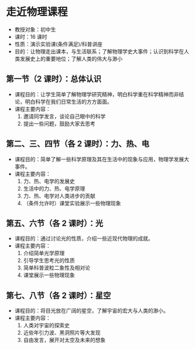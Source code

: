 # 走近物理课程

- 教授对象：初中生
- 课时：16 课时
- 性质：演示实验课(条件满足)/科普讲座
- 目的：让物理走出课本，与生活联系；了解物理学史大事件；认识到科学在人类发展史上的重要地位；了解人类的伟大与渺小

## 第一节（2 课时）：总体认识

- 课程目的：让学生简单了解物理学研究精神，明白科学重在科学精神而非结论，明白科学在我们日常生活的方方面面。
- 课程主要内容：
  1. 邀请同学发言，谈论自己眼中的科学
  2. 提出一些问题，鼓励大家去思考

## 第二、三、四节（各 2 课时）：力、热、电

- 课程目的：简单了解一些科学原理及其在生活中的现象与应用，物理学发展大事件。
- 课程主要内容：
  1. 力、热、电学的发展史
  2. 生活中的力、热、电学原理
  3. 力、热、电学对人类进步的贡献
  4. （条件允许时）课堂实验展示一些物理现象

## 第五、六节（各 2 课时）：光

- 课程目的：通过讨论光的性质，介绍一些近现代物理的成就。
- 课程主要内容：
  1. 介绍简单光学原理
  2. 引导学生思考光的性质
  3. 简单科普波粒二象性及相对论
  4. 课堂展示一些物理现象

## 第七、八节（各 2 课时）：星空

- 课程目的：将目光放在广阔的星空，了解宇宙的宏大与人类的渺小。
- 课程主要内容：
  1. 人类对宇宙的探索史
  2. 近些年引力波、黑洞照片等大发现
  3. 自由发言，展开对太空及未来的想象
